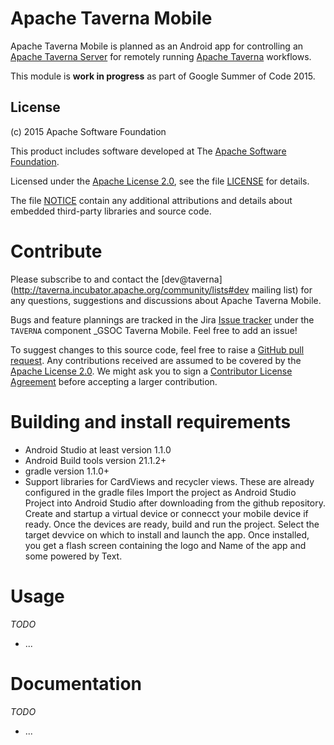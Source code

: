 <!--
   Licensed to the Apache Software Foundation (ASF) under one or more
   contributor license agreements.  See the NOTICE file distributed with
   this work for additional information regarding copyright ownership.
   The ASF licenses this file to You under the Apache License, Version 2.0
   (the "License"); you may not use this file except in compliance with
   the License.  You may obtain a copy of the License at

       http://www.apache.org/licenses/LICENSE-2.0

   Unless required by applicable law or agreed to in writing, software
   distributed under the License is distributed on an "AS IS" BASIS,
   WITHOUT WARRANTIES OR CONDITIONS OF ANY KIND, either express or implied.
   See the License for the specific language governing permissions and
   limitations under the License.
-->
# Apache Taverna Mobile

Apache Taverna Mobile is planned as an Android app
for controlling an [Apache Taverna Server](http://taverna.incubator.apache.org/documentation/server/) 
for remotely running 
[Apache Taverna](http://taverna.incubator.apache.org/) workflows.

This module is **work in progress** as part of Google Summer of Code 2015.



## License

(c) 2015 Apache Software Foundation

This product includes software developed at The [Apache Software
Foundation](http://www.apache.org/).

Licensed under the [Apache License
2.0](https://www.apache.org/licenses/LICENSE-2.0), see the file
[LICENSE](LICENSE) for details.

The file [NOTICE](NOTICE) contain any additional attributions and
details about embedded third-party libraries and source code.


# Contribute

Please subscribe to and contact the 
[dev@taverna](http://taverna.incubator.apache.org/community/lists#dev mailing list)
for any questions, suggestions and discussions about 
Apache Taverna Mobile.

Bugs and feature plannings are tracked in the Jira
[Issue tracker](https://issues.apache.org/jira/browse/TAVERNA/component/12326901)
under the `TAVERNA` component _GSOC Taverna Mobile. Feel free 
to add an issue!

To suggest changes to this source code, feel free to raise a 
[GitHub pull request](https://github.com/apache/incubator-taverna-mobile/pulls).
Any contributions received are assumed to be covered by the [Apache License
2.0](https://www.apache.org/licenses/LICENSE-2.0). We might ask you 
to sign a [Contributor License Agreement](https://www.apache.org/licenses/#clas)
before accepting a larger contribution.


# Building and install requirements

* Android Studio at least version 1.1.0
* Android Build tools version 21.1.2+
* gradle version 1.1.0+
* Support libraries for CardViews and recycler views. These are already configured in the gradle files
Import the project as Android Studio Project into Android Studio after downloading from the github repository.
Create and startup a virtual device or connecct your mobile device if ready.
Once the devices are ready, build and run the project. Select the target devvice on which to install and launch the app.
Once installed, you get a flash screen containing the logo and Name of the app and some powered by Text.


# Usage

_TODO_

* ...

# Documentation

_TODO_

* ...

